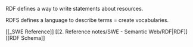 RDF defines a way to write statements about resources.

RDFS defines a language to describe terms = create vocabularies.

[[_SWE Reference]]
[[2. Reference notes/SWE - Semantic Web/RDF|RDF]]
[[RDF Schema]]
